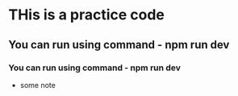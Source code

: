 # THis is a practice code 
## You can run using command - npm run dev
### You can run using command - npm run dev
- some note